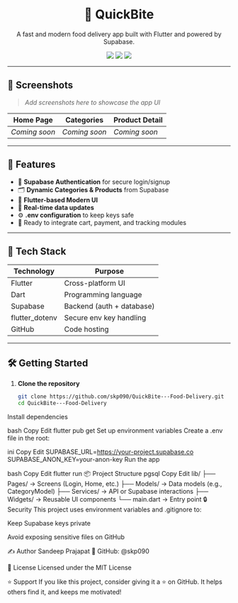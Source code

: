 <h1 align="center">🍔 QuickBite</h1>
<p align="center">
  A fast and modern food delivery app built with Flutter and powered by Supabase.
</p>

<p align="center">
  <img src="https://img.shields.io/badge/Flutter-v3.0+-blue?logo=flutter" />
  <img src="https://img.shields.io/badge/Supabase-Realtime-green?logo=supabase" />
  <img src="https://img.shields.io/github/license/skp090/QuickBite---Food-Delivery" />
</p>

---

## 📱 Screenshots

> _Add screenshots here to showcase the app UI_

| Home Page | Categories | Product Detail |
|----------|------------|----------------|
| *Coming soon* | *Coming soon* | *Coming soon* |

---

## 🚀 Features

- 🔐 **Supabase Authentication** for secure login/signup
- 🗂 **Dynamic Categories & Products** from Supabase
- 📱 **Flutter-based Modern UI**
- 🔄 **Real-time data updates**
- ⚙️ **.env configuration** to keep keys safe
- 🔧 Ready to integrate cart, payment, and tracking modules

---

## 🧰 Tech Stack

| Technology | Purpose |
|------------|---------|
| Flutter | Cross-platform UI |
| Dart | Programming language |
| Supabase | Backend (auth + database) |
| flutter_dotenv | Secure env key handling |
| GitHub | Code hosting |

---

## 🛠️ Getting Started

1. **Clone the repository**
   ```bash
   git clone https://github.com/skp090/QuickBite---Food-Delivery.git
   cd QuickBite---Food-Delivery
Install dependencies

bash
Copy
Edit
flutter pub get
Set up environment variables
Create a .env file in the root:

ini
Copy
Edit
SUPABASE_URL=https://your-project.supabase.co
SUPABASE_ANON_KEY=your-anon-key
Run the app

bash
Copy
Edit
flutter run
📦 Project Structure
pgsql
Copy
Edit
lib/
├── Pages/            → Screens (Login, Home, etc.)
├── Models/           → Data models (e.g., CategoryModel)
├── Services/         → API or Supabase interactions
├── Widgets/          → Reusable UI components
└── main.dart         → Entry point
🔒 Security
This project uses environment variables and .gitignore to:

Keep Supabase keys private

Avoid exposing sensitive files on GitHub

✍️ Author
Sandeep Prajapat
🧑 GitHub: @skp090

📄 License
Licensed under the MIT License

⭐ Support
If you like this project, consider giving it a ⭐ on GitHub.
It helps others find it, and keeps me motivated!
